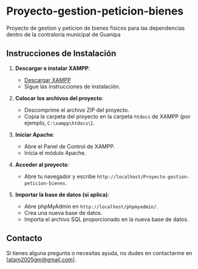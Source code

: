 # Proyecto-gestion-peticion-bienes
Proyecto de gestion y peticion de bienes fisicos para las dependencias dentro de la contraloria municipal de Guanipa

## Instrucciones de Instalación

1. **Descargar e instalar XAMPP**:
   - [Descargar XAMPP](https://www.apachefriends.org/index.html)
   - Sigue las instrucciones de instalación.

2. **Colocar los archivos del proyecto**:
   - Descomprime el archivo ZIP del proyecto.
   - Copia la carpeta del proyecto en la carpeta `htdocs` de XAMPP (por ejemplo, `C:\xampp\htdocs\`).

3. **Iniciar Apache**:
   - Abre el Panel de Control de XAMPP.
   - Inicia el módulo Apache.

4. **Acceder al proyecto**:
   - Abre tu navegador y escribe `http://localhost/Proyecto-gestion-peticion-bienes`.

5. **Importar la base de datos (si aplica)**:
   - Abre phpMyAdmin en `http://localhost/phpmyadmin/`.
   - Crea una nueva base de datos.
   - Importa el archivo SQL proporcionado en la nueva base de datos.

## Contacto
Si tienes alguna pregunta o necesitas ayuda, no dudes en contactarme en [atam2005gm@gmail.com].